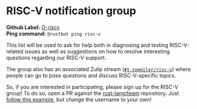 # RISC-V notification group

**Github Label:** [O-riscv] <br>
**Ping command:** `@rustbot ping risc-v`

[O-riscv]: https://github.com/rust-lang/rust/labels/O-riscv

This list will be used to ask for help both in diagnosing and testing
RISC-V-related issues as well as suggestions on how to resolve
interesting questions regarding our RISC-V support.

The group also has an associated Zulip stream ([`#t-compiler/risc-v`])
where people can go to pose questions and discuss RISC-V-specific
topics.

So, if you are interested in participating, please sign up for the
RISC-V group! To do so, open a PR against the [rust-lang/team]
repository. Just [follow this example][eg], but change the username to
your own!

[`#t-compiler/risc-v`]: https://rust-lang.zulipchat.com/#narrow/stream/250483-t-compiler.2Frisc-v
[rust-lang/team]: https://github.com/rust-lang/team
[eg]: https://github.com/rust-lang/team/pull/394
